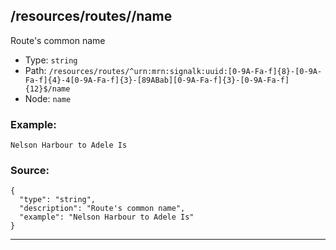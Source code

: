 ## /resources/routes/<RegExp>/name

Route's common name

* Type: `string`
* Path: `/resources/routes/^urn:mrn:signalk:uuid:[0-9A-Fa-f]{8}-[0-9A-Fa-f]{4}-4[0-9A-Fa-f]{3}-[89ABab][0-9A-Fa-f]{3}-[0-9A-Fa-f]{12}$/name`
* Node: `name`

### Example:
```
Nelson Harbour to Adele Is
```

### Source:
```
{
  "type": "string",
  "description": "Route's common name",
  "example": "Nelson Harbour to Adele Is"
}
```

---
